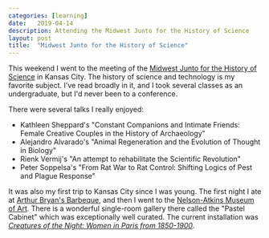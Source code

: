 ```yaml
---
categories: [learning]
date:   2019-04-14
description: Attending the Midwest Junto for the History of Science
layout: post
title:  "Midwest Junto for the History of Science"
---
```


This weekend I went to the meeting of the [Midwest Junto for the History of Science](https://midwestjunto.wordpress.com/) in Kansas City. The history of science and technology is my favorite subject. I've read broadly in it, and I took several classes as an undergraduate, but I'd never been to a conference.

There were several talks I really enjoyed:

* Kathleen Sheppard's "Constant Companions and Intimate Friends: Female Creative Couples in the History of Archaeology"
* Alejandro Alvarado's "Animal Regeneration and the Evolution of Thought in Biology"
* Rienk Vermij's "An attempt to rehabilitate the Scientific Revolution"
* Peter Soppelsa's "From Rat War to Rat Control: Shifting Logics of Pest and Plague Response"

It was also my first trip to Kansas City since I was young. The first night I ate at [Arthur Bryan's Barbeque](https://www.arthurbryantsbbq.com/), and then I went to the [Nelson-Atkins Museum of Art](https://www.nelson-atkins.org/). There is a wonderful single-room gallery there called the "Pastel Cabinet" which was exceptionally well curated. The current installation was [_Creatures of the Night: Women in Paris from 1850-1900_](https://www.nelson-atkins.org/events/creatures-of-the-night/).
